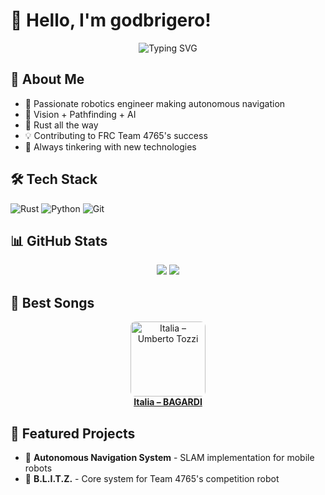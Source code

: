 # 👋 Hello, I'm godbrigero! 

<div align="center">
  <img src="https://readme-typing-svg.herokuapp.com?font=Fira+Code&pause=1000&color=00FF00&center=true&vCenter=true&width=435&lines=11th+Grade+Robotics+Engineer;SLAM+%26+Pathfinding+Developer;Rust+Language+Enthusiast;FRC+Team+4765+Member" alt="Typing SVG" />
</div>

## 🚀 About Me
- 🤖 Passionate robotics engineer making autonomous navigation
- 🎯 Vision + Pathfinding + AI
- 🦀 Rust all the way
- 💡 Contributing to FRC Team 4765's success
- 🔧 Always tinkering with new technologies

## 🛠️ Tech Stack
![Rust](https://img.shields.io/badge/-Rust-000000?style=flat&logo=rust)
![Python](https://img.shields.io/badge/-Python-3776AB?style=flat&logo=python&logoColor=white)
![Git](https://img.shields.io/badge/-Git-F05032?style=flat&logo=git&logoColor=white)

## 📊 GitHub Stats
<div align="center">
  <img src="https://github-readme-stats.vercel.app/api?username=godbrigero&show_icons=true&theme=radical" />
  <img src="https://github-readme-streak-stats.herokuapp.com/?user=godbrigero&theme=radical" />
</div>

## 🎵 Best Songs

<p align="center">
  <a href="https://open.spotify.com/track/2yr6dN5nvbRpIyKePCuQ1j?si=vGUlDZclTVeuOQcAsjhRdA">
    <img
      src="https://image-cdn-fa.spotifycdn.com/image/ab67616d00001e023f5eb3046c81a86fc5e075f7"
      alt="Italia – Umberto Tozzi"
      width="120"
      style="border-radius:8px;"
    />
    <br/>
    <strong>Italia – BAGARDI</strong>
  </a>
</p>


## 🌟 Featured Projects
- 🤖 **Autonomous Navigation System** - SLAM implementation for mobile robots
- 🦾 **B.L.I.T.Z.** - Core system for Team 4765's competition robot